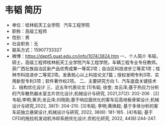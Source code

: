 # 韦韬 简历
- 单位：桂林航天工业学院   汽车工程学院
- 职称：高级工程师
- 性别：男
- 社会职务：无
- 联系方式：15907733327
- 微博：https://dept5.guat.edu.cn/info/1074/3824.htm
一、个人简介
韦韬，硕士，高级工程师桂林航天工业学院汽车工程学院，车辆工程专业专任教师。获广西壮族自治区新产品优秀成果一等奖2项；自治区科技进步三等奖1项；桂林市科技进步二等奖2项。发表核心以上科技论文7篇；授权发明专利3项、实用新型专利3项；软件著作权2项。
二、主要研究方向
1、汽车底盘关键技术
2、结构优化设计
三、近五年代表论文
[1]韦韬; 徐奎; 龙云泽;基于热应力分析的汽车散热器水室主片优化设计,机械设计与研究, 2021,37(2): 202-206 .
[2]韦韬;李明;黄洪;龙云泽;刘晓刚;基于响应面优化的客车后高地板骨架设计,机械设计与研究,2022, 38(1): 204-210.
[3]韦韬; 李明;黄焕超; 基于多体分析的客车前独立悬架设计,机械设计与研究, 2022, 38(6): 181-185 .
[4]韦韬; 基于CFD的拖拉机发动机冷却系统优化设计,农机化研究, 2022, 44(8):244-247.
